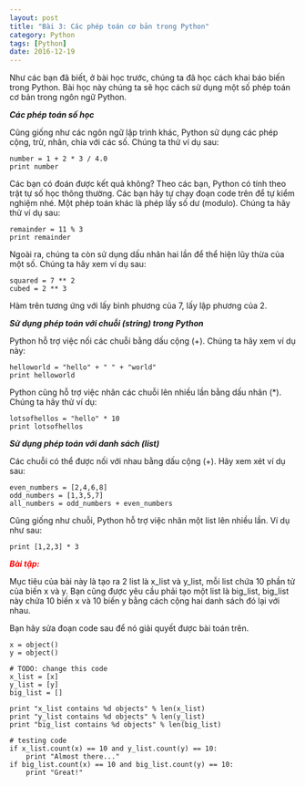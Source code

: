 ```yaml
---
layout: post
title: "Bài 3: Các phép toán cơ bản trong Python"
category: Python
tags: [Python]
date: 2016-12-19
---
```


Như các bạn đã biết, ở bài học trước, chúng ta đã học cách khai báo biến trong Python. Bài học này chúng ta sẽ học cách sử dụng một số phép toán cơ bản trong ngôn ngữ Python.

***Các phép toán số học***

Cũng giống như các ngôn ngữ lập trình khác, Python sử dụng các phép cộng, trừ, nhân, chia với các số. Chúng ta thử ví dụ sau:

```
number = 1 + 2 * 3 / 4.0
print number

```

Các bạn có đoán được kết quả không? Theo các bạn, Python có tính theo trật tự số học thông thường. Các bạn hãy tự chạy đoạn code trên để tự kiểm nghiệm nhé.
Một phép toán khác là phép lấy số dư (modulo). Chúng ta hãy thử ví dụ sau:

```
remainder = 11 % 3
print remainder

```

Ngoài ra, chúng ta còn sử dụng dấu nhân hai lần để thể hiện lũy thừa của một số. Chúng ta hãy xem ví dụ sau:

```
squared = 7 ** 2
cubed = 2 ** 3

```

Hàm trên tương ứng với lấy bình phương của 7, lấy lập phương của 2.

***Sử dụng phép toán với chuỗi (string) trong Python***

Python hỗ trợ việc nối các chuỗi bằng dấu cộng (+). Chúng ta hãy xem ví dụ này:

```
helloworld = "hello" + " " + "world"
print helloworld

```

Python cũng hỗ trợ việc nhân các chuỗi lên nhiều lần bằng dấu nhân (*). Chúng ta hãy thử ví dụ:

```
lotsofhellos = "hello" * 10
print lotsofhellos

```

***Sử dụng phép toán với danh sách (list)***

Các chuỗi có thể được nối với nhau bằng dấu cộng (+). Hãy xem xét ví dụ sau:

```
even_numbers = [2,4,6,8]
odd_numbers = [1,3,5,7]
all_numbers = odd_numbers + even_numbers

```

Cũng giống như chuỗi, Python hỗ trợ việc nhân một list lên nhiều lần. Ví dụ như sau:

```
print [1,2,3] * 3

```

<span style="color: #ff0000;">***Bài tập:***</span>

Mục tiêu của bài này là tạo ra 2 list là x_list và y_list, mỗi list chứa 10 phần tử của biến x và y. Bạn cũng được yêu cầu phải tạo một list là big_list, big_list này chứa 10 biến x và 10 biến y bằng cách cộng hai danh sách đó lại với nhau.

Bạn hãy sửa đoạn code sau để nó giải quyết được bài toán trên.

```
x = object()
y = object()

# TODO: change this code
x_list = [x]
y_list = [y]
big_list = []

print "x_list contains %d objects" % len(x_list)
print "y_list contains %d objects" % len(y_list)
print "big_list contains %d objects" % len(big_list)

# testing code
if x_list.count(x) == 10 and y_list.count(y) == 10:
    print "Almost there..."
if big_list.count(x) == 10 and big_list.count(y) == 10:
    print "Great!"

```

